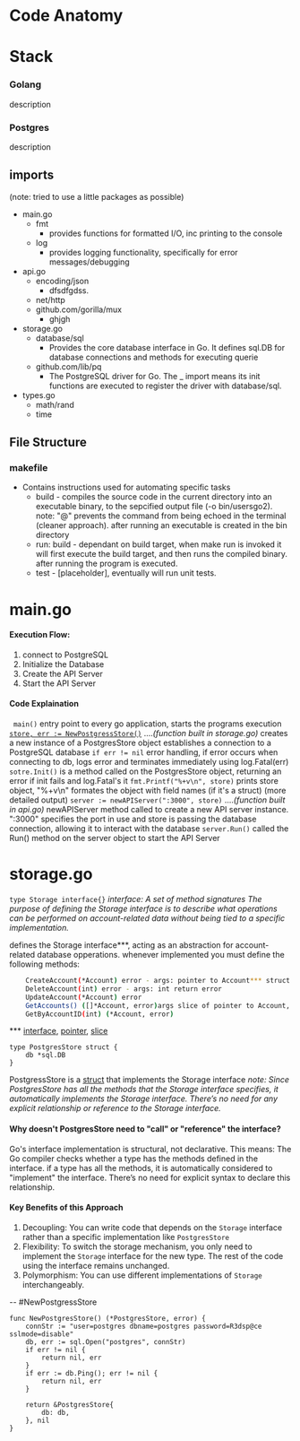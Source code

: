 # Code Anatomy
# Stack
### Golang
description

### Postgres
description

## imports
(note: tried to use a little packages as possible)

- main.go
    - fmt
        - provides functions for formatted I/O, inc printing to the console
    - log
        - provides logging functionality, specifically for error messages/debugging
- api.go
    - encoding/json
        - dfsdfgdss.
    - net/http
    - github.com/gorilla/mux
        - ghjgh
- storage.go
    - database/sql
        - Provides the core database interface in Go. It defines sql.DB for database connections and methods for executing querie
    - github.com/lib/pq
        - The PostgreSQL driver for Go. The _ import means its init functions are executed to register the driver with database/sql.
- types.go
    - math/rand
    - time

## File Structure
### makefile
- Contains instructions used for automating specific tasks
    - build - compiles the source code in the current directory into an executable binary, to the sepcified output file (-o bin/usersgo2). note: "@" prevents the command from being echoed in the terminal (cleaner approach). after running an executable is created in the bin directory
    - run: build - dependant on build target, when make run is invoked it will first execute the build target, and then runs the compiled binary. after running the program is executed.
    - test - [placeholder], eventually will run unit tests.

# main.go
#### Execution Flow:
1. connect to PostgreSQL
2. Initialize the Database
3. Create the API Server
4. Start the API Server

#### Code Explaination
`` main()`` 
entry point to every go application, starts the programs execution
[``store, err := NewPostgressStore()``](#NewPostgressStore) 
...._(function built in storage.go)_
creates a new instance of a PostgresStore object
establishes a connection to a PostgreSQL database 
`` if err != nil ``
error handling, if error occurs when connecting to db, logs error and terminates immediately using log.Fatal(err)
``sotre.Init()`` 
is a method called on the PostgresStore object, returning an error if init fails and log.Fatal's it
``fmt.Printf("%+v\n", store)``
prints store object, "%+v\n" formates the object with field names (if it's a struct) (more detailed output)
``server := newAPIServer(":3000", store)`` 
...._(function built in api.go)_
newAPIServer method called to create a new API server instance. ":3000" specifies the port in use and store is passing the database connection, allowing it to interact with the database
``server.Run()``
called the Run() method on the server object to start the API Server

# storage.go

``type Storage interface{}``
_interface: A set of method signatures The purpose of defining the Storage interface is to describe what operations can be performed on account-related data without being tied to a specific implementation._

defines the Storage interface***, acting as an abstraction for account-related database opperations. whenever implemented you must define the following methods:
```sh
	CreateAccount(*Account) error - args: pointer to Account*** struct return: error
	DeleteAccount(int) error - args: int return error
	UpdateAccount(*Account) error
	GetAccounts() ([]*Account, error)args slice of pointer to Account, error
	GetByAccountID(int) (*Account, error)
```
*** [interface](https://go.dev/tour/methods/9), [pointer](https://go.dev/tour/moretypes/1), [slice](https://go.dev/tour/moretypes/7)

``` 
type PostgresStore struct {
    db *sql.DB
}
```
PostgressStore is a [struct](https://go.dev/tour/moretypes/2) that implements the Storage interface
_note: Since PostgresStore has all the methods that the Storage interface specifies, it automatically implements the Storage interface. There’s no need for any explicit relationship or reference to the Storage interface._

#### Why doesn't PostgresStore need to "call" or "reference" the interface?

Go's interface implementation is structural, not declarative. This means:
The Go compiler checks whether a type has the methods defined in the interface.
if a type has all the methods, it is automatically considered to "implement" the interface.
There’s no need for explicit syntax to declare this relationship.

#### Key Benefits of this Approach
1. Decoupling: You can write code that depends on the `Storage` interface rather than a specific implementation like `PostgresStore`
2. Flexibility: To switch the storage mechanism, you only need to implement the `Storage` interface for the new type. The rest of the code using the interface remains unchanged.
3. Polymorphism: You can use different implementations of `Storage` interchangeably.

--
#NewPostgressStore
```
func NewPostgresStore() (*PostgresStore, error) {
	connStr := "user=postgres dbname=postgres password=R3dsp@ce sslmode=disable"
	db, err := sql.Open("postgres", connStr)
	if err != nil {
		return nil, err
	}
	if err := db.Ping(); err != nil {
		return nil, err
	}

	return &PostgresStore{
		db: db,
	}, nil
}
```
